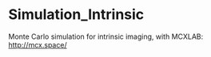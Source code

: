 # Simulation_Intrinsic

Monte Carlo simulation for intrinsic imaging, with MCXLAB: http://mcx.space/
